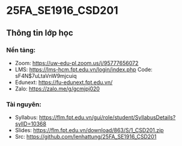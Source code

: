 # 25FA_SE1916_CSD201

## Thông tin lớp học

### Nền tảng:

* Zoom: https://uw-edu-pl.zoom.us/j/95777656072
* LMS: https://lms-hcm.fpt.edu.vn/login/index.php  Code: sF4N$7uLtaVnW9mjcuiq
* Edunext: https://fu-edunext.fpt.edu.vn/
* Zalo: https://zalo.me/g/gcmjpj020

### Tài nguyên:

* Syllabus: https://flm.fpt.edu.vn/gui/role/student/SyllabusDetails?sylID=10368
* Slides: https://flm.fpt.edu.vn/download/863/S/1_CSD201.zip
* Src: https://github.com/lenhattung/25FA_SE1916_CSD201
